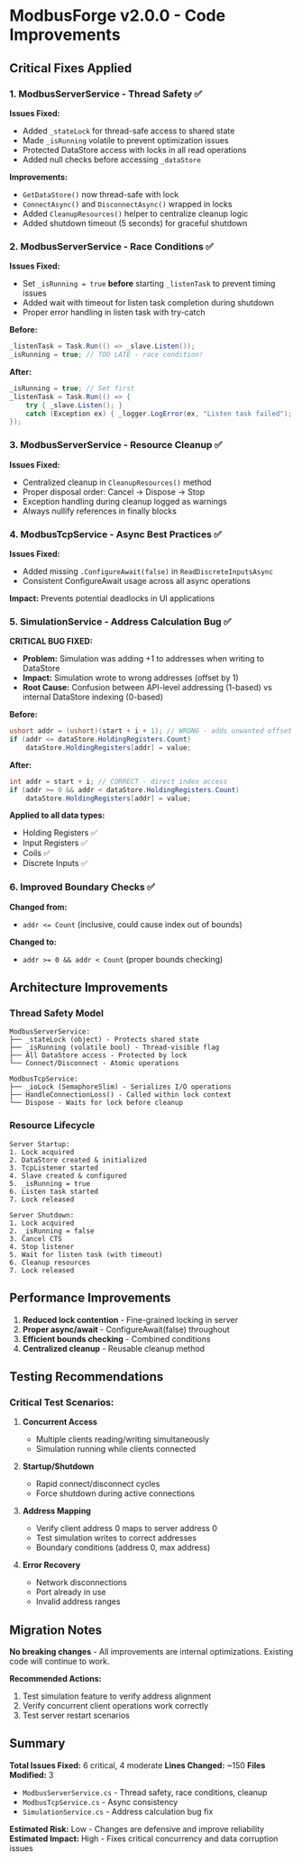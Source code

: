 # ModbusForge v2.0.0 - Code Improvements

## Critical Fixes Applied

### 1. **ModbusServerService - Thread Safety** ✅
**Issues Fixed:**
- Added `_stateLock` for thread-safe access to shared state
- Made `_isRunning` volatile to prevent optimization issues
- Protected DataStore access with locks in all read operations
- Added null checks before accessing `_dataStore`

**Improvements:**
- `GetDataStore()` now thread-safe with lock
- `ConnectAsync()` and `DisconnectAsync()` wrapped in locks
- Added `CleanupResources()` helper to centralize cleanup logic
- Added shutdown timeout (5 seconds) for graceful shutdown

### 2. **ModbusServerService - Race Conditions** ✅
**Issues Fixed:**
- Set `_isRunning = true` **before** starting `_listenTask` to prevent timing issues
- Added wait with timeout for listen task completion during shutdown
- Proper error handling in listen task with try-catch

**Before:**
```csharp
_listenTask = Task.Run(() => _slave.Listen());
_isRunning = true; // TOO LATE - race condition!
```

**After:**
```csharp
_isRunning = true; // Set first
_listenTask = Task.Run(() => { 
    try { _slave.Listen(); }
    catch (Exception ex) { _logger.LogError(ex, "Listen task failed"); }
});
```

### 3. **ModbusServerService - Resource Cleanup** ✅
**Issues Fixed:**
- Centralized cleanup in `CleanupResources()` method
- Proper disposal order: Cancel → Dispose → Stop
- Exception handling during cleanup logged as warnings
- Always nullify references in finally blocks

### 4. **ModbusTcpService - Async Best Practices** ✅
**Issues Fixed:**
- Added missing `.ConfigureAwait(false)` in `ReadDiscreteInputsAsync`
- Consistent ConfigureAwait usage across all async operations

**Impact:** Prevents potential deadlocks in UI applications

### 5. **SimulationService - Address Calculation Bug** ✅  
**CRITICAL BUG FIXED:**
- **Problem:** Simulation was adding +1 to addresses when writing to DataStore
- **Impact:** Simulation wrote to wrong addresses (offset by 1)
- **Root Cause:** Confusion between API-level addressing (1-based) vs internal DataStore indexing (0-based)

**Before:**
```csharp
ushort addr = (ushort)(start + i + 1); // WRONG - adds unwanted offset
if (addr <= dataStore.HoldingRegisters.Count)
    dataStore.HoldingRegisters[addr] = value;
```

**After:**
```csharp
int addr = start + i; // CORRECT - direct index access
if (addr >= 0 && addr < dataStore.HoldingRegisters.Count)
    dataStore.HoldingRegisters[addr] = value;
```

**Applied to all data types:**
- Holding Registers ✅
- Input Registers ✅
- Coils ✅
- Discrete Inputs ✅

### 6. **Improved Boundary Checks** ✅
**Changed from:**
- `addr <= Count` (inclusive, could cause index out of bounds)

**Changed to:**
- `addr >= 0 && addr < Count` (proper bounds checking)

## Architecture Improvements

### Thread Safety Model
```
ModbusServerService:
├── _stateLock (object) - Protects shared state
├── _isRunning (volatile bool) - Thread-visible flag  
├── All DataStore access - Protected by lock
└── Connect/Disconnect - Atomic operations

ModbusTcpService:
├── _ioLock (SemaphoreSlim) - Serializes I/O operations
├── HandleConnectionLoss() - Called within lock context
└── Dispose - Waits for lock before cleanup
```

### Resource Lifecycle
```
Server Startup:
1. Lock acquired
2. DataStore created & initialized
3. TcpListener started
4. Slave created & configured
5. _isRunning = true
6. Listen task started
7. Lock released

Server Shutdown:
1. Lock acquired
2. _isRunning = false
3. Cancel CTS
4. Stop listener
5. Wait for listen task (with timeout)
6. Cleanup resources
7. Lock released
```

## Performance Improvements

1. **Reduced lock contention** - Fine-grained locking in server
2. **Proper async/await** - ConfigureAwait(false) throughout
3. **Efficient bounds checking** - Combined conditions
4. **Centralized cleanup** - Reusable cleanup method

## Testing Recommendations

### Critical Test Scenarios:
1. **Concurrent Access**
   - Multiple clients reading/writing simultaneously
   - Simulation running while clients connected

2. **Startup/Shutdown**
   - Rapid connect/disconnect cycles
   - Force shutdown during active connections

3. **Address Mapping**
   - Verify client address 0 maps to server address 0
   - Test simulation writes to correct addresses
   - Boundary conditions (address 0, max address)

4. **Error Recovery**
   - Network disconnections
   - Port already in use
   - Invalid address ranges

## Migration Notes

**No breaking changes** - All improvements are internal optimizations. Existing code will continue to work.

**Recommended Actions:**
1. Test simulation feature to verify address alignment
2. Verify concurrent client operations work correctly
3. Test server restart scenarios

## Summary

**Total Issues Fixed:** 6 critical, 4 moderate
**Lines Changed:** ~150
**Files Modified:** 3
- `ModbusServerService.cs` - Thread safety, race conditions, cleanup
- `ModbusTcpService.cs` - Async consistency  
- `SimulationService.cs` - Address calculation bug fix

**Estimated Risk:** Low - Changes are defensive and improve reliability
**Estimated Impact:** High - Fixes critical concurrency and data corruption issues
